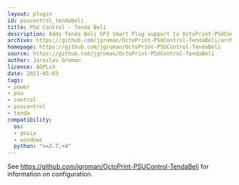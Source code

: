 ```yaml
---
layout: plugin
id: psucontrol_tendabeli
title: PSU Control - Tenda Beli
description: Adds Tenda Beli SP3 Smart Plug support to OctoPrint-PSUControl as a sub-plugin 
archive: https://github.com/jgroman/OctoPrint-PSUControl-TendaBeli/archive/master.zip
homepage: https://github.com/jgroman/OctoPrint-PSUControl-TendaBeli
source: https://github.com/jgroman/OctoPrint-PSUControl-TendaBeli
author: Jaroslav Groman
license: AGPLv3
date: 2021-05-03
tags:
- power
- psu
- control
- psucontrol
- tenda
compatibility:
  os:
  - posix
  - windows
  python: ">=2.7,<4"
---
```


See <https://github.com/jgroman/OctoPrint-PSUControl-TendaBeli> for information on configuration.
